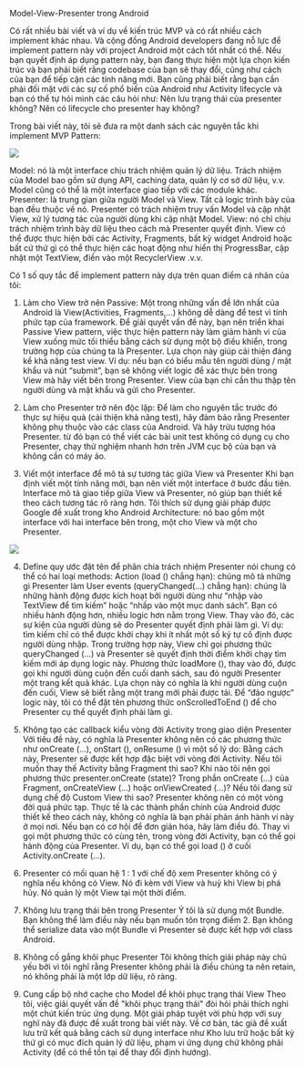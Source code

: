 Model-View-Presenter trong Android

Có rất nhiều bài viết và ví dụ về kiến trúc MVP và có rất nhiều cách implement khác nhau. Và cộng đồng Android developers đang nỗ lực để implement pattern này với project Android một cách tốt nhất có thể. 
Nếu bạn quyết định áp dụng pattern này, bạn đang thực hiện một lựa chọn kiến trúc và bạn phải biết rằng codebase của bạn sẽ thay đổi, cũng như cách của bạn để tiếp cận các tính năng mới. Bạn cũng phải biết rằng bạn cần phải đối mặt với các sự cố phổ biến của Android như Activity lifecycle  và bạn có thể tự hỏi mình các câu hỏi như:
Nên lưu trạng thái của presenter không?
Nên có lifecycle cho presenter hay không?

Trong bài viết này, tôi sẽ đưa ra một danh sách các nguyên tắc khi implement MVP Pattern:

![](https://images.viblo.asia/b1c35ec5-d23c-4408-bf4e-e27771842fe3.jpg)

Model: nó là một interface chịu trách nhiệm quản lý dữ liệu. Trách nhiệm của Model bao gồm sử dụng API, caching data, quản lý cơ sở dữ liệu, v.v. Model cũng có thể là một interface giao tiếp với các module khác.
Presenter:  là trung gian giữa người Model và View. Tất cả logic trình bày của bạn đều thuộc về nó. Presenter có trách nhiệm truy vấn Model và cập nhật View, xử lý tương tác của người dùng khi cập nhật Model.
View: nó chỉ chịu trách nhiệm trình bày dữ liệu theo cách mà Presenter quyết định. View có thể được thực hiện bởi các Activity, Fragments, bất kỳ widget Android hoặc bất cứ thứ gì có thể thực hiện các hoạt động như hiển thị ProgressBar, cập nhật một TextView, điền vào một RecyclerView .v.v.

Có 1 số quy tắc để implement pattern này dựa trên quan điểm cá nhân của tôi:
1. Làm cho View trở nên Passive:
Một trong những vấn đề lớn nhất của Android là View(Activities, Fragments,…) không dễ dàng để test vì tính phức tạp của framework.  Để giải quyết vấn đề này, bạn nên triển khai Passive View pattern, việc thực hiện pattern này làm giảm hành vi của View xuống mức tối thiểu bằng cách sử dụng một bộ điều khiển, trong trường hợp của chúng ta là Presenter. Lựa chọn này giúp cải thiện đáng kể khả năng test view.
Ví dụ: nếu bạn có biểu mẫu tên người dùng / mật khẩu và nút “submit”, bạn sẽ không viết logic để xác thực bên trong View mà hãy viết bên trong Presenter. View của bạn chỉ cần thu thập tên người dùng và mật khẩu và gửi cho Presenter.

2. Làm cho Presenter trở nên độc lập:
Để làm cho nguyên tắc trước đó thực sự hiệu quả (cải thiện khả năng test), hãy đảm bảo rằng Presenter không phụ thuộc vào các class của Android. Và hãy trừu tượng hóa Presenter. từ đó bạn có thể viết các bài unit test không có dụng cụ cho Presenter, chạy thử nghiệm nhanh hơn trên JVM cục bộ của bạn và không cần có máy ảo.

3. Viết một interface để mô tả sự tương tác giữa View và Presenter
Khi bạn định viết một tính năng mới, bạn nên viết một interface ở bước đầu tiên. Interface mô tả giao tiếp giữa View và Presenter, nó giúp bạn thiết kế theo cách tương tác rõ ràng hơn.
Tôi thích sử dụng giải pháp được Google đề xuất trong kho Android Architecture: nó bao gồm một interface với hai interface bên trong, một cho View và một cho Presenter.

![](https://images.viblo.asia/f7f49a9f-2d8c-49e8-b6a1-554f01b93edf.png)

4. Define quy ước đặt tên để phân chia trách nhiệm
Presenter nói chung có thể có hai loại methods:
Action (load () chẳng hạn): chúng mô tả những gì Presenter làm
User events (queryChanged(...) chẳng hạn): chúng là những hành động được kích hoạt bởi người dùng như “nhập vào TextView để tìm kiếm” hoặc “nhấp vào một mục danh sách”.
Bạn có nhiều hành động hơn, nhiều logic hơn nằm trong View. Thay vào đó, các sự kiện của người dùng sẽ do Presenter quyết định phải làm gì. Ví dụ: tìm kiếm chỉ có thể được khởi chạy khi ít nhất một số ký tự cố định được người dùng nhập. Trong trường hợp này, View chỉ gọi phương thức queryChanged (...) và Presenter sẽ quyết định thời điểm khởi chạy tìm kiếm mới áp dụng logic này.
Phương thức loadMore (), thay vào đó, được gọi khi người dùng cuộn đến cuối danh sách, sau đó người Presenter một trang kết quả khác. Lựa chọn này có nghĩa là khi người dùng cuộn đến cuối, View sẽ biết rằng một trang mới phải được tải. Để “đảo ngược” logic này, tôi có thể đặt tên phương thức onScrolledToEnd () để cho Presenter cụ thể quyết định phải làm gì.

5. Không tạo các callback kiểu vòng đời Activity trong giao diện Presenter
Với tiêu đề này, có nghĩa là Presenter không nên có các phương thức như onCreate (...), onStart (), onResume () vì một số lý do:
Bằng cách này, Presenter sẽ được kết hợp đặc biệt với vòng đời Activity. Nếu tôi muốn thay thế Activity bằng Fragment thì sao? Khi nào tôi nên gọi phương thức presenter.onCreate (state)? Trong phần onCreate (...) của Fragment, onCreateView (...) hoặc onViewCreated (...)? Nếu tôi đang sử dụng chế độ Custom View thì sao?
Presenter không nên có một vòng đời quá phức tạp. Thực tế là các thành phần chính của Android được thiết kế theo cách này, không có nghĩa là bạn phải phản ánh hành vi này ở mọi nơi. Nếu bạn có cơ hội để đơn giản hóa, hãy làm điều đó.
Thay vì gọi một phương thức có cùng tên, trong vòng đời Activity, bạn có thể gọi hành động của Presenter. Ví dụ, bạn có thể gọi load () ở cuối Activity.onCreate (...).

6. Presenter có mối quan hệ 1 : 1 với chế độ xem
Presenter không có ý nghĩa nếu không có View. Nó đi kèm với View và huỷ khi View bị phá hủy. Nó quản lý một View tại một thời điểm.

7. Không lưu trạng thái bên trong Presenter
Ý tôi là sử dụng một Bundle. Bạn không thể làm điều này nếu bạn muốn tôn trọng điểm 2. Bạn không thể serialize data vào một Bundle vì Presenter sẽ được kết hợp với class Android.

8. Không cố gắng khôi phục Presenter
Tôi không thích giải pháp này chủ yếu bởi vì tôi nghĩ rằng Presenter không phải là điều chúng ta nên retain, nó không phải là một lớp dữ liệu, rõ ràng.

9. Cung cấp bộ nhớ cache cho Model để khôi phục trạng thái View
Theo tôi, việc giải quyết vấn đề "khôi phục trạng thái" đòi hỏi phải thích nghi một chút kiến trúc ứng dụng. Một giải pháp tuyệt vời phù hợp với suy nghĩ này đã được đề xuất trong bài viết này. Về cơ bản, tác giả đề xuất lưu trữ kết quả bằng cách sử dụng interface như Kho lưu trữ hoặc bất kỳ thứ gì có mục đích quản lý dữ liệu, phạm vi ứng dụng chứ không phải Activity (để có thể tồn tại để thay đổi định hướng).